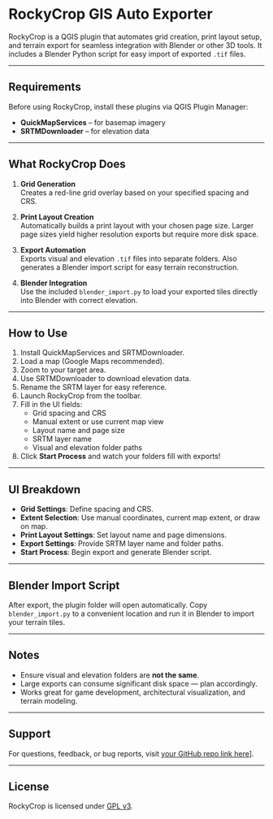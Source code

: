 # RockyCrop GIS Auto Exporter

RockyCrop is a QGIS plugin that automates grid creation, print layout setup, and terrain export for seamless integration with Blender or other 3D tools. It includes a Blender Python script for easy import of exported `.tif` files.

---

## Requirements

Before using RockyCrop, install these plugins via QGIS Plugin Manager:

- **QuickMapServices** – for basemap imagery
- **SRTMDownloader** – for elevation data

---

## What RockyCrop Does

1. **Grid Generation**  
   Creates a red-line grid overlay based on your specified spacing and CRS.

2. **Print Layout Creation**  
   Automatically builds a print layout with your chosen page size. Larger page sizes yield higher resolution exports but require more disk space.

3. **Export Automation**  
   Exports visual and elevation `.tif` files into separate folders. Also generates a Blender import script for easy terrain reconstruction.

4. **Blender Integration**  
   Use the included `blender_import.py` to load your exported tiles directly into Blender with correct elevation.

---

## How to Use

1. Install QuickMapServices and SRTMDownloader.
2. Load a map (Google Maps recommended).
3. Zoom to your target area.
4. Use SRTMDownloader to download elevation data.
5. Rename the SRTM layer for easy reference.
6. Launch RockyCrop from the toolbar.
7. Fill in the UI fields:
   - Grid spacing and CRS
   - Manual extent or use current map view
   - Layout name and page size
   - SRTM layer name
   - Visual and elevation folder paths
8. Click **Start Process** and watch your folders fill with exports!

---

## UI Breakdown

- **Grid Settings**: Define spacing and CRS.
- **Extent Selection**: Use manual coordinates, current map extent, or draw on map.
- **Print Layout Settings**: Set layout name and page dimensions.
- **Export Settings**: Provide SRTM layer name and folder paths.
- **Start Process**: Begin export and generate Blender script.

---

## Blender Import Script

After export, the plugin folder will open automatically. Copy `blender_import.py` to a convenient location and run it in Blender to import your terrain tiles.

---

## Notes

- Ensure visual and elevation folders are **not the same**.
- Large exports can consume significant disk space — plan accordingly.
- Works great for game development, architectural visualization, and terrain modeling.

---

## Support

For questions, feedback, or bug reports, visit [your GitHub repo link here](https://github.com/venicdragon-dev/RockyCrop-GIS-Auto-Exporter)].

---

## License

RockyCrop is licensed under [GPL v3](https://www.gnu.org/licenses/gpl-3.0.en.html).
